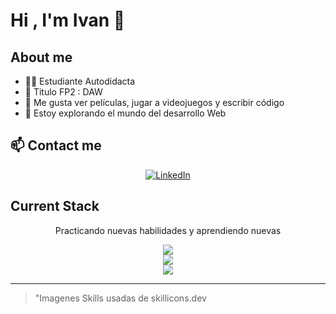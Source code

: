 # Hi , I'm Ivan 👋


## About me

- 👩‍🎓 Estudiante Autodidacta
- 🏫 Titulo FP2 : DAW
- 💟 Me gusta ver películas, jugar a videojuegos y escribir código 
- 🧠 Estoy explorando el mundo del desarrollo Web


## :mailbox: Contact me

<p align="center">
  <a href="https://www.linkedin.com/in/ivangodu/">
    <img src="https://skillicons.dev/icons?i=linkedin" alt="LinkedIn" />
  </a>
</p>

## Current Stack

<p align="center"> Practicando nuevas habilidades y aprendiendo nuevas </p> 

<p align="center">

  <a href="https://skillicons.dev">
    <img src="https://skillicons.dev/icons?i=html,css,js,git,bootstrap" />
  </a>

  <br>
  <a href="https://skillicons.dev">
    <img src="https://skillicons.dev/icons?i=python,nodejs,mongodb,mysql" />
  </a>

  <br>
  <a href="https://skillicons.dev">
    <img src="https://skillicons.dev/icons?i=vscode" />
  </a>
  
</p>

---
> "Imagenes Skills usadas de skillicons.dev

<!--
**DevDesiree/DevDesiree** is a ✨ _special_ ✨ repository because its `README.md` (this file) appears on your GitHub profile.

Here are some ideas to get you started:

- 🔭 I’m currently working on ...
- 🌱 I’m currently learning ...
- 👯 I’m looking to collaborate on ...
- 🤔 I’m looking for help with ...
- 💬 Ask me about ...
- 📫 How to reach me: ...
- 😄 Pronouns: ...
- ⚡ Fun fact: ...
-->
